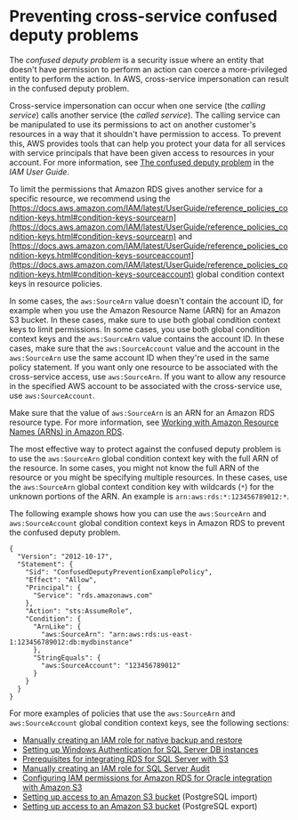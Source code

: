 # Preventing cross\-service confused deputy problems<a name="cross-service-confused-deputy-prevention"></a>

The *confused deputy problem* is a security issue where an entity that doesn't have permission to perform an action can coerce a more\-privileged entity to perform the action\. In AWS, cross\-service impersonation can result in the confused deputy problem\. 

Cross\-service impersonation can occur when one service \(the *calling service*\) calls another service \(the *called service*\)\. The calling service can be manipulated to use its permissions to act on another customer's resources in a way that it shouldn't have permission to access\. To prevent this, AWS provides tools that can help you protect your data for all services with service principals that have been given access to resources in your account\. For more information, see [The confused deputy problem](https://docs.aws.amazon.com/IAM/latest/UserGuide/confused-deputy.html) in the *IAM User Guide*\.

To limit the permissions that Amazon RDS gives another service for a specific resource, we recommend using the [https://docs.aws.amazon.com/IAM/latest/UserGuide/reference_policies_condition-keys.html#condition-keys-sourcearn](https://docs.aws.amazon.com/IAM/latest/UserGuide/reference_policies_condition-keys.html#condition-keys-sourcearn) and [https://docs.aws.amazon.com/IAM/latest/UserGuide/reference_policies_condition-keys.html#condition-keys-sourceaccount](https://docs.aws.amazon.com/IAM/latest/UserGuide/reference_policies_condition-keys.html#condition-keys-sourceaccount) global condition context keys in resource policies\. 

In some cases, the `aws:SourceArn` value doesn't contain the account ID, for example when you use the Amazon Resource Name \(ARN\) for an Amazon S3 bucket\. In these cases, make sure to use both global condition context keys to limit permissions\. In some cases, you use both global condition context keys and the `aws:SourceArn` value contains the account ID\. In these cases, make sure that the `aws:SourceAccount` value and the account in the `aws:SourceArn` use the same account ID when they're used in the same policy statement\. If you want only one resource to be associated with the cross\-service access, use `aws:SourceArn`\. If you want to allow any resource in the specified AWS account to be associated with the cross\-service use, use `aws:SourceAccount`\.

Make sure that the value of `aws:SourceArn` is an ARN for an Amazon RDS resource type\. For more information, see [Working with Amazon Resource Names \(ARNs\) in Amazon RDS](USER_Tagging.ARN.md)\.

The most effective way to protect against the confused deputy problem is to use the `aws:SourceArn` global condition context key with the full ARN of the resource\. In some cases, you might not know the full ARN of the resource or you might be specifying multiple resources\. In these cases, use the `aws:SourceArn` global context condition key with wildcards \(`*`\) for the unknown portions of the ARN\. An example is `arn:aws:rds:*:123456789012:*`\. 

The following example shows how you can use the `aws:SourceArn` and `aws:SourceAccount` global condition context keys in Amazon RDS to prevent the confused deputy problem\.

```
{
  "Version": "2012-10-17",
  "Statement": {
    "Sid": "ConfusedDeputyPreventionExamplePolicy",
    "Effect": "Allow",
    "Principal": {
      "Service": "rds.amazonaws.com"
    },
    "Action": "sts:AssumeRole",
    "Condition": {
      "ArnLike": {
        "aws:SourceArn": "arn:aws:rds:us-east-1:123456789012:db:mydbinstance"
      },
      "StringEquals": {
        "aws:SourceAccount": "123456789012"
      }
    }
  }
}
```

For more examples of policies that use the `aws:SourceArn` and `aws:SourceAccount` global condition context keys, see the following sections:
+ [Manually creating an IAM role for native backup and restore](SQLServer.Procedural.Importing.md#SQLServer.Procedural.Importing.Native.Enabling.IAM)
+ [Setting up Windows Authentication for SQL Server DB instances](USER_SQLServerWinAuth.md#USER_SQLServerWinAuth.SettingUp)
+ [Prerequisites for integrating RDS for SQL Server with S3](User.SQLServer.Options.S3-integration.md#Appendix.SQLServer.Options.S3-integration.preparing)
+ [Manually creating an IAM role for SQL Server Audit](Appendix.SQLServer.Options.Audit.md#Appendix.SQLServer.Options.Audit.IAM)
+ [Configuring IAM permissions for Amazon RDS for Oracle integration with Amazon S3](oracle-s3-integration.md#oracle-s3-integration.preparing)
+ [Setting up access to an Amazon S3 bucket](USER_PostgreSQL.S3Import.md#USER_PostgreSQL.S3Import.AccessPermission) \(PostgreSQL import\)
+ [Setting up access to an Amazon S3 bucket](postgresql-s3-export.md#postgresql-s3-export-access-bucket) \(PostgreSQL export\)